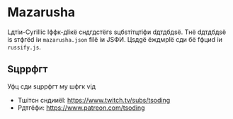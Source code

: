 # Mazarusha

Lдтiи-Cyгillic lффк-дliкё cндгдcтёгs sцбsтiтцтiфи dдтдбдsё. Tнё dдтдбдsё is sтфгёd iи `mazarusha.json` filё iи JSФИ. Цsдgё ёждмplё cди бё fфциd iи `russify.js`.

## Sцppфгт

Уфц cди sцppфгт мy шфгк viд

- Tшiтcн cндииёl: https://www.twitch.tv/subs/tsoding
- Pдтгёфи: https://www.patreon.com/tsoding
